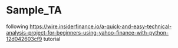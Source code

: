# Sample_TA
following https://wire.insiderfinance.io/a-quick-and-easy-technical-analysis-project-for-beginners-using-yahoo-finance-with-python-12d042603cf9 tutorial
